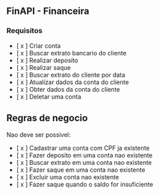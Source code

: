 ## FinAPI - Financeira

### Requisitos

- [ x ] Criar conta
- [ x ] Buscar extrato bancario do cliente
- [ x ] Realizar deposito
- [ x ] Realizar saque
- [ x ] Buscar extrato do cliente por data
- [ x ] Atualizar dados da conta do cliente
- [ x ] Obter dados da conta do cliente
- [ x ] Deletar uma conta

## Regras de negocio

Nao deve ser possivel:

- [ x ] Cadastrar uma conta com CPF ja existente
- [ x ] Fazer deposito em uma conta nao existente
- [ x ] Buscar extrato em uma conta nao existente
- [ x ] Fazer saque em uma conta nao existente
- [ x ] Excluir uma conta nao existente
- [ x ] Fazer saque quando o saldo for insuficiente